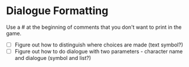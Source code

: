 # Dialogue Formatting
Use a # at the beginning of comments that you don't want to print in the game.

- [ ] Figure out how to distinguish where choices are made (text symbol?)
- [ ] Figure out how to do dialogue with two parameters - character name and dialogue (symbol and list?)
